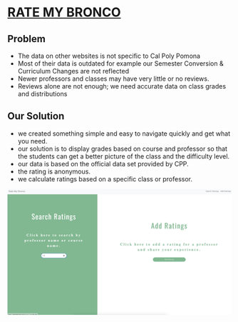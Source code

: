 # [RATE MY BRONCO](http://ratemybronco.com)

## Problem
- The data on other websites is not specific to Cal Poly Pomona
- Most of their data is outdated for example our Semester Conversion & Curriculum Changes are not reflected
- Newer professors and classes may have very little or no reviews.
- Reviews alone are not enough; we need accurate data on class grades and distributions


## Our Solution
- we created something simple and easy to navigate quickly and get what you need.
- our solution is to display grades based on course and professor so that the students can get a better picture of the class and the difficulty level.
- our data is based on the official data set provided by CPP.
- the rating is anonymous.
- we calculate ratings based on a specific class or professor.


![Alt Text](./ratemybronco/media/mainpage.jpg)

